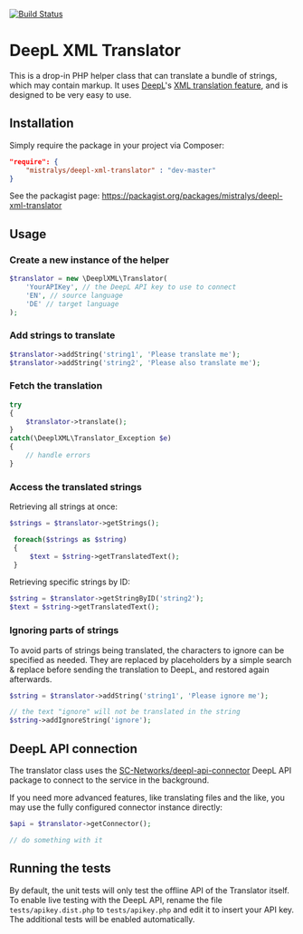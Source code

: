 [![Build Status](https://travis-ci.com/Mistralys/deepl-xml-translator.svg?branch=master)](https://travis-ci.com/Mistralys/deepl-xml-translator)

# DeepL XML Translator

This is a drop-in PHP helper class that can translate a bundle of strings,
which may contain markup. It uses [DeepL](https://www.deepl.com)'s 
[XML translation feature](https://www.deepl.com/docs-api.html?part=xml), 
and is designed to be very easy to use.

## Installation

Simply require the package in your project via Composer:

```json
"require": {
    "mistralys/deepl-xml-translator" : "dev-master"
}
```

See the packagist page: https://packagist.org/packages/mistralys/deepl-xml-translator

## Usage

### Create a new instance of the helper

```php
$translator = new \DeeplXML\Translator(
    'YourAPIKey', // the DeepL API key to use to connect
    'EN', // source language
    'DE' // target language
); 
```

### Add strings to translate

```php
$translator->addString('string1', 'Please translate me');
$translator->addString('string2', 'Please also translate me');
```

### Fetch the translation

```php
try
{
    $translator->translate();
}
catch(\DeeplXML\Translator_Exception $e)
{
    // handle errors
}    
```

### Access the translated strings

Retrieving all strings at once:

```php
$strings = $translator->getStrings();

 foreach($strings as $string)
 {
     $text = $string->getTranslatedText();
 }
```

Retrieving specific strings by ID:

```php
$string = $translator->getStringByID('string2');
$text = $string->getTranslatedText();
```

### Ignoring parts of strings

To avoid parts of strings being translated, the characters to ignore can be
specified as needed. They are replaced by placeholders by a simple search & replace
before sending the translation to DeepL, and restored again afterwards. 

```php
$string = $translator->addString('string1', 'Please ignore me');

// the text "ignore" will not be translated in the string
$string->addIgnoreString('ignore');

```

## DeepL API connection

The translator class uses the [SC-Networks/deepl-api-connector](https://github.com/SC-Networks/deepl-api-connector) DeepL API package to connect to the service in the background.

If you need more advanced features, like translating files and the like, you may use the fully configured connector instance directly:

```php
$api = $translator->getConnector();

// do something with it
```

## Running the tests

By default, the unit tests will only test the offline API of the Translator itself. To enable live testing with the DeepL API, rename the file `tests/apikey.dist.php` to `tests/apikey.php` and edit it to insert your API key. The additional tests will be enabled automatically.
